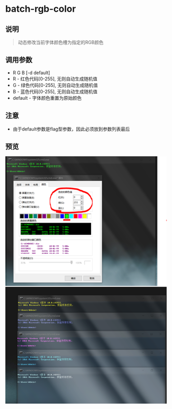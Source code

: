 # batch-rgb-color

## 说明
> 动态修改当前字体颜色槽为指定的RGB颜色


## 调用参数
* R G B [-d default]
* R - 红色代码[0-255], 无则自动生成随机值
* G - 绿色代码[0-255], 无则自动生成随机值
* B - 蓝色代码[0-255], 无则自动生成随机值
* default - 字体颜色重置为原始颜色


## 注意
* 由于default参数是flag型参数，因此必须放到参数列表最后

## 预览
<div align=center><img src="https://github.com/bjc5233/batch-rgb-color/raw/master/resources/colorTable.png"/></div>
<div align=center><img src="https://github.com/bjc5233/batch-rgb-color/raw/master/resources/demo.png"/></div>